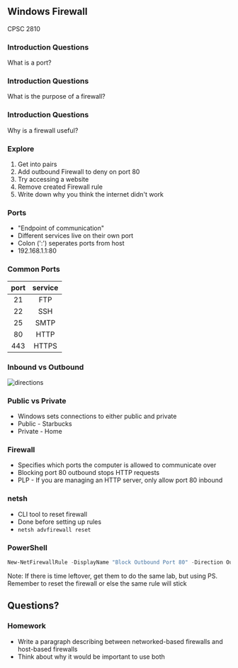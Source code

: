 ## Windows Firewall

CPSC 2810



### Introduction Questions

What is a port?



### Introduction Questions

What is the purpose of a firewall?



### Introduction Questions

Why is a firewall useful?



### Explore

1. Get into pairs
2. Add outbound Firewall to deny on port 80
3. Try accessing a website
4. Remove created Firewall rule
5. Write down why you think the internet didn't work



### Ports

* "Endpoint of communication"
* Different services live on their own port
* Colon (':') seperates ports from host
* 192.168.1.1:80



### Common Ports

|port| service|
|:--:|:------:|
| 21 | FTP    |
| 22 | SSH    |
| 25 | SMTP   |
| 80 | HTTP   |
| 443| HTTPS  |



### Inbound vs Outbound

![directions](4-windows-firewall.res/directions.png)



### Public vs Private

* Windows sets connections to either public and private
* Public - Starbucks
* Private - Home



### Firewall

* Specifies which ports the computer is allowed to communicate over
* Blocking port 80 outbound stops HTTP requests
* PLP - If you are managing an HTTP server, only allow port 80 inbound



### netsh

* CLI tool to reset firewall
* Done before setting up rules
* `netsh advfirewall reset`



### PowerShell

```powershell
New-NetFirewallRule -DisplayName "Block Outbound Port 80" -Direction Outbound -LocalPort 80 -Protocol TCP -Action Block
```

Note:
If there is time leftover, get them to do the same lab, but using PS. Remember to reset the firewall or else the same rule will stick



## Questions?



### Homework
* Write a paragraph describing between networked-based firewalls and host-based firewalls
* Think about why it would be important to use both
